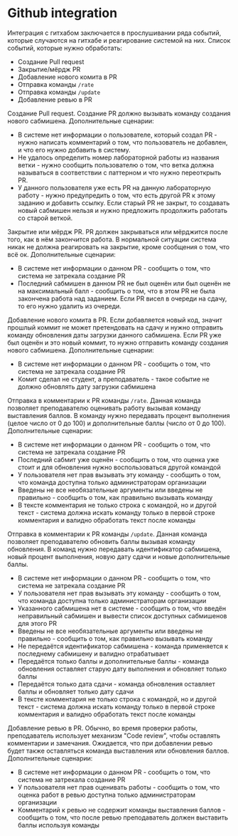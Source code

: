 # Github integration

Интеграция с гитхабом заключается в прослушивании ряда событий, которые случаются на гитхабе и реагирование системой на них. Список событий, которые нужно обработать:

- Создание Pull request
- Закрытие/мёрдж PR
- Добавление нового комита в PR
- Отправка команды `/rate`
- Отправка команды `/update`
- Добавление ревью в PR

Создание Pull request. Создание PR должно вызывать команду создания нового сабмишена. Дополнительные сценарии:

- В системе нет информации о пользователе, который создал PR - нужно написать комментарий о том, что пользователь не добавлен, и что его нужно добавить в систему.
- Не удалось определить номер лабораторной работы из названия ветки - нужно сообщить пользователю о том, что ветка должна называться в соответствии с паттерном и что нужно переоткрыть PR.
- У данного пользователя уже есть PR на данную лабораторную работу - нужно предупредить о том, что есть другой PR к этому заданию и добавить ссылку. Если старый PR не закрыт, то создавать новый сабмишен нельзя и нужно предложить продолжить работать со старой веткой.

Закрытие или мёрдж PR. PR должен закрываться или мёрджится после того, как в нём закончится работа. В нормальной ситуации система никак не должна реагировать на закрытие, кроме сообщения о том, что всё ок. Дополнительные сценарии:

- В системе нет информации о данном PR - сообщить о том, что система не затрекала создание PR
- Последний сабмишен в данном PR не был оценён или был оценён не на максимальный балл - сообщить о том, что в этом PR не была закончена работа над заданием. Если PR висел в очереди на сдачу, то его нужно удалить из очереди.

Добавление нового комита в PR. Если добавляется новый код, значит прошлый коммит не может претендовать на сдачу и нужно отправить команду обновления даты загрузки данного сабмишена. Если PR уже был оценён и это новый коммит, то нужно отправить команду создания нового сабмишена. Дополнительные сценарии:

- В системе нет информации о данном PR - сообщить о том, что система не затрекала создание PR
- Комит сделал не студент, а преподаватель - такое событие не должно обновлять дату загрузки сабмишена

Отправка в комментарии к PR команды `/rate`. Данная команда позволяет преподавателю оценивать работу вызывая команду выставления баллов. В команду нужно передавать процент выполнения (целое число от 0 до 100) и дополнительные баллы (число от 0 до 100). Дополнительные сценарии:

- В системе нет информации о данном PR - сообщить о том, что система не затрекала создание PR
- Последний сабмит уже оценён - сообщить о том, что оценка уже стоит и для обновления нужно воспользоваться другой командой
- У пользователя нет прав вызывать эту команду - сообщить о том, что команда доступна только администраторам организации
- Введены не все необязательные аргументы или введены не правильно - сообщить о том, как правильно вызывать команду
- В тексте комментария не только строка с командой, но и другой текст - система должна искать команду только в первой строке комментария и валидно обработать текст после команды

Отправка в комментарии к PR команды `/update`. Данная команда позволяет преподавателю обновить баллы вызывая команду обновления. В команд нужно передавать идентификатор сабмишена, новый процент выполнения, новую дату сдачи и новые дополнительные баллы.

- В системе нет информации о данном PR - сообщить о том, что система не затрекала создание PR
- У пользователя нет прав вызывать эту команду - сообщить о том, что команда доступна только администраторам организации
- Указанного сабмишена нет в системе - сообщить о том, что введён неправильный сабмишен и вывести список доступных сабмишенов для этого PR
- Введены не все необязательные аргументы или введены не правильно - сообщить о том, как правильно вызывать команду
- Не передаётся идентификатор сабмишена - команда применяется к последнему сабмишену и валидно отрабатывает
- Передаётся только баллы и дополнительные баллы - команда обновления оставляет старую дату выполнения и обновляет только баллы
- Передаётся только дата сдачи - команда обновления оставляет баллы и обновляет только дату сдачи
- В тексте комментария не только строка с командой, но и другой текст - система должна искать команду только в первой строке комментария и валидно обработать текст после команды

Добавление ревью в PR. Обычно, во время проверки работы, преподаватель использует механизм "Code review", чтобы оставлять комментарии и замечания. Ожидается, что при добавлении ревью будет также оставляться команда выставления или обновления баллов. Дополнительные сценарии:

- В системе нет информации о данном PR - сообщить о том, что система не затрекала создание PR
- У пользователя нет прав оценивать работы - сообщить о том, что оценка работ в ревью доступна только администраторам организации
- Комментарий к ревью не содержит команды выставления баллов - сообщить о том, что после ревью преподаватель должен выставить баллы используя команды